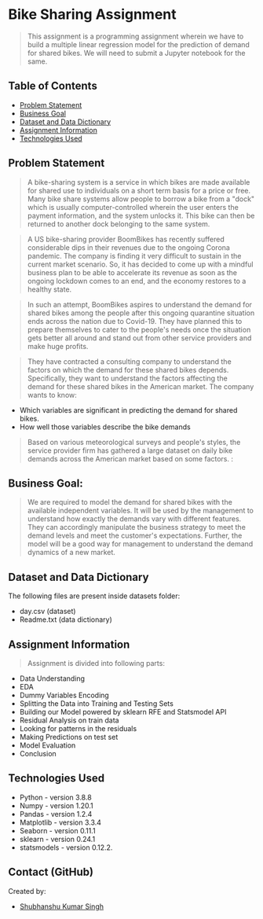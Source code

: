 # Bike Sharing Assignment
> This assignment is a programming assignment wherein we have to build a multiple linear regression model for the prediction of demand for shared bikes. We will need to submit a Jupyter notebook for the same.

## Table of Contents
* [Problem Statement](#problem-statement)
* [Business Goal](#business-goal)
* [Dataset and Data Dictionary](#dataset-and-data-dictionary)
* [Assignment Information](#assignment-information)
* [Technologies Used](#technologies-used)

## Problem Statement
> A bike-sharing system is a service in which bikes are made available for shared use to individuals on a short term basis for a price or free. Many bike share systems allow people to borrow a bike from a "dock" which is usually computer-controlled wherein the user enters the payment information, and the system unlocks it. This bike can then be returned to another dock belonging to the same system.


> A US bike-sharing provider BoomBikes has recently suffered considerable dips in their revenues due to the ongoing Corona pandemic. The company is finding it very difficult to sustain in the current market scenario. So, it has decided to come up with a mindful business plan to be able to accelerate its revenue as soon as the ongoing lockdown comes to an end, and the economy restores to a healthy state. 


> In such an attempt, BoomBikes aspires to understand the demand for shared bikes among the people after this ongoing quarantine situation ends across the nation due to Covid-19. They have planned this to prepare themselves to cater to the people's needs once the situation gets better all around and stand out from other service providers and make huge profits.


> They have contracted a consulting company to understand the factors on which the demand for these shared bikes depends. Specifically, they want to understand the factors affecting the demand for these shared bikes in the American market. The company wants to know:

- Which variables are significant in predicting the demand for shared bikes.
- How well those variables describe the bike demands
> Based on various meteorological surveys and people's styles, the service provider firm has gathered a large dataset on daily bike demands across the American market based on some factors. :

## Business Goal:
> We are required to model the demand for shared bikes with the available independent variables. It will be used by the management to understand how exactly the demands vary with different features. They can accordingly manipulate the business strategy to meet the demand levels and meet the customer's expectations. Further, the model will be a good way for management to understand the demand dynamics of a new market. 

## Dataset and Data Dictionary
The following files are present inside datasets folder:
- day.csv (dataset)
- Readme.txt (data dictionary)

## Assignment Information
> Assignment is divided into following parts:
- Data Understanding
- EDA
- Dummy Variables Encoding
- Splitting the Data into Training and Testing Sets
- Building our Model powered by sklearn RFE and Statsmodel API
- Residual Analysis on train data
- Looking for patterns in the residuals
- Making Predictions on test set
- Model Evaluation
- Conclusion

## Technologies Used
- Python - version 3.8.8
- Numpy - version 1.20.1
- Pandas - version 1.2.4
- Matplotlib - version 3.3.4
- Seaborn - version 0.11.1
- sklearn - version 0.24.1
- statsmodels - version 0.12.2.

## Contact (GitHub)
Created by: 
- [Shubhanshu Kumar Singh](https://github.com/hemal0303) 
